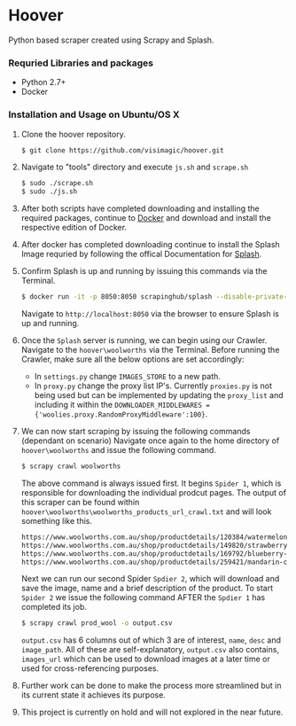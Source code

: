 # Hoover
Python based scraper created using Scrapy and Splash.
### Requried Libraries and packages
  - Python 2.7+
  - Docker
### Installation and Usage on Ubuntu/OS X
1) Clone the hoover repository.
    ```sh
    $ git clone https://github.com/visimagic/hoover.git
    ```
2) Navigate to "tools" directory and execute `js.sh` and `scrape.sh`
    ```sh
    $ sudo ./scrape.sh
    $ sudo ./js.sh
    ```
3) After both scripts have completed downloading and installing the required packages, continue to [Docker](https://store.docker.com/search?type=edition&offering=community)  and download and install the respective edition of Docker.
4) After docker has completed downloading continue to install the Splash Image requried by following the offical Documentation for [Splash]( http://splash.readthedocs.io/en/latest/install.html).

5) Confirm Splash is up and running by issuing this commands via the Terminal.
    ```sh
    $ docker run -it -p 8050:8050 scrapinghub/splash --disable-private-mode
    ```
    Navigate to `http://localhost:8050` via the browser to ensure Splash is up and running.
6) Once the `Splash` server is running, we can begin using our Crawler. Navigate to the `hoover\woolworths` via the Terminal. Before running the Crawler, make sure all the below options are set accordingly:
    - In `settings.py` change `IMAGES_STORE` to a new path.
    - In `proxy.py` change the proxy list IP's. Currently `proxies.py` is not         being used but can be implemented by updating the `proxy_list` and including     it within the `DOWNLOADER_MIDDLEWARES =             {'woolies.proxy.RandomProxyMiddleware':100}`.

7) We can now start scraping by issuing the following commands (dependant on scenario) Navigate once again to the home directory of `hoover\woolworths` and issue the following command.
    ```sh
    $ scrapy crawl woolworths
    ``` 
    The above command is always issued first. It begins `Spider 1`, which is responsible for downloading the individual prodcut pages. The output of this scraper can be found within `hoover\woolworths\woolworths_products_url_crawl.txt` and will look something like this.
    ```sh
    https://www.woolworths.com.au/shop/productdetails/120384/watermelon-red-seedless
    https://www.woolworths.com.au/shop/productdetails/149820/strawberry-fruit-pot-organic
    https://www.woolworths.com.au/shop/productdetails/169792/blueberry-fresh
    https://www.woolworths.com.au/shop/productdetails/259421/mandarin-clementine
    ``` 
    Next we can run our second Spider `Spdier 2`, which will download and save the image, name and a brief description of the product. 
    To start `Spider 2` we issue the following command AFTER the `Spdier 1` has completed its job.
    ```sh
    $ scrapy crawl prod_wool -o output.csv
    ```
    
    `output.csv` has 6 columns out of which 3 are of interest, `name`, `desc` and `image_path`. All of these are self-explanatory, `output.csv` also contains, `images_url` which can be used to download images at a later time or used for cross-referencing purposes.

8) Further work can be done to make the process more streamlined but in its current state it achieves its purpose.
9) This project is currently on hold and will not explored in the near future.



